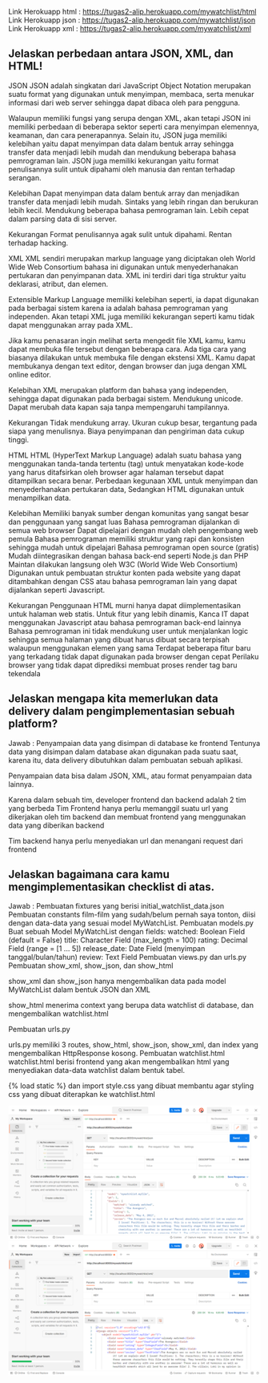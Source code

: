 Link Herokuapp html : https://tugas2-alip.herokuapp.com/mywatchlist/html
Link Herokuapp json : https://tugas2-alip.herokuapp.com/mywatchlist/json
Link Herokuapp xml : https://tugas2-alip.herokuapp.com/mywatchlist/xml


## Jelaskan perbedaan antara JSON, XML, dan HTML!
JSON 
JSON adalah singkatan dari JavaScript Object Notation merupakan suatu format yang digunakan untuk menyimpan, membaca, serta menukar informasi dari web server sehingga dapat dibaca oleh para pengguna.

Walaupun memiliki fungsi yang serupa dengan XML, akan tetapi JSON ini memiliki perbedaan di beberapa sektor seperti cara menyimpan elemennya, keamanan, dan cara penerapannya. Selain itu, JSON juga memiliki kelebihan yaitu dapat menyimpan data dalam bentuk array sehingga transfer data menjadi lebih mudah dan mendukung beberapa bahasa pemrograman lain. JSON juga memiliki kekurangan yaitu format penulisannya sulit untuk dipahami oleh manusia dan rentan terhadap serangan.

Kelebihan
Dapat menyimpan data dalam bentuk array dan menjadikan transfer data menjadi lebih mudah.
Sintaks yang lebih ringan dan berukuran lebih kecil.
Mendukung beberapa bahasa pemrograman lain.
Lebih cepat dalam parsing data di sisi server.

Kekurangan
Format penulisannya agak sulit untuk dipahami.
Rentan terhadap hacking.

XML 
XML sendiri merupakan markup language yang diciptakan oleh World Wide Web Consortium bahasa ini digunakan untuk menyederhanakan pertukaran dan penyimpanan data. XML ini terdiri dari tiga struktur yaitu deklarasi, atribut, dan elemen. 

Extensible Markup Language memiliki kelebihan seperti, ia dapat digunakan pada berbagai sistem karena ia adalah bahasa pemrograman yang independen. Akan tetapi XML juga memiliki kekurangan seperti kamu tidak dapat menggunakan array pada XML.

Jika kamu penasaran ingin melihat serta mengedit file XML kamu, kamu dapat membuka file tersebut dengan beberapa cara. Ada tiga cara yang biasanya dilakukan untuk membuka file dengan ekstensi XML. Kamu dapat membukanya dengan text editor, dengan browser dan juga dengan XML online editor.

Kelebihan
XML merupakan platform dan bahasa yang independen, sehingga dapat digunakan pada berbagai sistem.
Mendukung unicode.
Dapat merubah data kapan saja tanpa mempengaruhi tampilannya.

Kekurangan
Tidak mendukung array.
Ukuran cukup besar, tergantung pada siapa yang menulisnya.
Biaya penyimpanan dan pengiriman data cukup tinggi.

HTML
HTML (HyperText Markup Language) adalah suatu bahasa yang menggunakan tanda-tanda tertentu (tag) untuk menyatakan kode-kode yang harus ditafsirkan oleh browser agar halaman tersebut dapat ditampilkan secara benar. Perbedaan kegunaan XML untuk menyimpan dan menyederhanakan pertukaran data, Sedangkan HTML digunakan untuk menampilkan data.

Kelebihan
Memiliki banyak sumber dengan komunitas yang sangat besar dan penggunaan yang sangat luas
Bahasa pemrograman dijalankan di semua web browser
Dapat dipelajari dengan mudah oleh pengembang web pemula
Bahasa pemrograman memiliki struktur yang rapi dan konsisten sehingga mudah untuk dipelajari
Bahasa pemrograman open source (gratis)
Mudah diintegrasikan dengan bahasa back-end seperti Node.js dan PHP
Maintan dilakukan langsung oleh W3C (World Wide Web Consortium)
Digunakan untuk pembuatan struktur konten pada website yang dapat ditambahkan dengan CSS atau bahasa pemrograman lain yang dapat dijalankan seperti Javascript.

Kekurangan
Penggunaan HTML murni hanya dapat diimplementasikan untuk halaman web statis. Untuk fitur yang lebih dinamis, Kanca IT dapat menggunakan Javascript atau bahasa pemrograman back-end lainnya
Bahasa pemrograman ini tidak mendukung user untuk menjalankan logic sehingga semua halaman yang dibuat harus dibuat secara terpisah walaupun menggunakan elemen yang sama
Terdapat beberapa fitur baru yang terkadang tidak dapat digunakan pada browser dengan cepat
Perilaku browser yang tidak dapat diprediksi membuat proses render tag baru tekendala


## Jelaskan mengapa kita memerlukan data delivery dalam pengimplementasian sebuah platform?
Jawab :
Penyampaian data yang disimpan di database ke frontend
Tentunya data yang disimpan dalam database akan digunakan pada suatu saat, karena itu, data delivery dibutuhkan dalam pembuatan sebuah aplikasi.

Penyampaian data bisa dalam JSON, XML, atau format penyampaian data lainnya.

Karena dalam sebuah tim, developer frontend dan backend adalah 2 tim yang berbeda
Tim Frontend hanya perlu memanggil suatu url yang dikerjakan oleh tim backend dan membuat frontend yang menggunakan data yang diberikan backend

Tim backend hanya perlu menyediakan url dan menangani request dari frontend

## Jelaskan bagaimana cara kamu mengimplementasikan checklist di atas.
Jawab :
Pembuatan fixtures yang berisi initial_watchlist_data.json
Pembuatan constants film-film yang sudah/belum pernah saya tonton, diisi dengan data-data yang sesuai model MyWatchList.
Pembuatan models.py
Buat sebuah Model MyWatchList dengan fields:
watched: Boolean Field (default = False)
title: Character Field (max_length = 100)
rating: Decimal Field (range = [1 ... 5])
release_date: Date Field (menyimpan tanggal/bulan/tahun)
review: Text Field
Pembuatan views.py dan urls.py
Pembuatan show_xml, show_json, dan show_html

show_xml dan show_json hanya mengembalikan data pada model MyWatchList dalam bentuk JSON dan XML

show_html menerima context yang berupa data watchlist di database, dan mengembalikan watchlist.html

Pembuatan urls.py

urls.py memiliki 3 routes, show_html, show_json, show_xml, dan index yang mengembalikan HttpResponse kosong.
Pembuatan watchlist.html
watchlist.html berisi frontend yang akan mengembalikan html yang menyediakan data-data watchlist dalam bentuk tabel.

{% load static %} dan import style.css yang dibuat membantu agar styling css yang dibuat diterapkan ke watchlist.html


![image](<https://github.com/ShafanisaAlifia/tugas2PBP/blob/main/mywatchlist/Postman%209_22_2022%2012_18_20%20AM.png>)
![image](<https://github.com/ShafanisaAlifia/tugas2PBP/blob/main/mywatchlist/Postman%209_22_2022%2012_16_10%20AM.png>)
